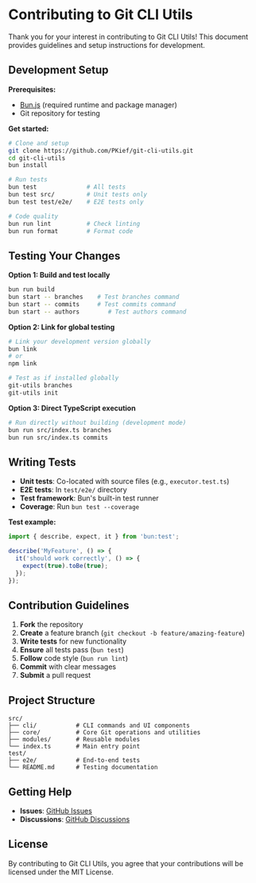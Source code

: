 # Contributing to Git CLI Utils

Thank you for your interest in contributing to Git CLI Utils! This document provides guidelines and setup instructions for development.

## Development Setup

**Prerequisites:**
- [Bun.js](https://bun.sh) (required runtime and package manager)
- Git repository for testing

**Get started:**
```bash
# Clone and setup
git clone https://github.com/PKief/git-cli-utils.git
cd git-cli-utils
bun install

# Run tests
bun test              # All tests
bun test src/         # Unit tests only
bun test test/e2e/    # E2E tests only

# Code quality
bun run lint          # Check linting
bun run format        # Format code
```

## Testing Your Changes

**Option 1: Build and test locally**
```bash
bun run build
bun start -- branches    # Test branches command
bun start -- commits     # Test commits command
bun start -- authors        # Test authors command
```

**Option 2: Link for global testing**
```bash
# Link your development version globally
bun link
# or
npm link

# Test as if installed globally
git-utils branches
git-utils init
```

**Option 3: Direct TypeScript execution**
```bash
# Run directly without building (development mode)
bun run src/index.ts branches
bun run src/index.ts commits
```

## Writing Tests

- **Unit tests**: Co-located with source files (e.g., `executor.test.ts`)
- **E2E tests**: In `test/e2e/` directory
- **Test framework**: Bun's built-in test runner
- **Coverage**: Run `bun test --coverage`

**Test example:**
```typescript
import { describe, expect, it } from 'bun:test';

describe('MyFeature', () => {
  it('should work correctly', () => {
    expect(true).toBe(true);
  });
});
```

## Contribution Guidelines

1. **Fork** the repository
2. **Create** a feature branch (`git checkout -b feature/amazing-feature`)
3. **Write tests** for new functionality
4. **Ensure** all tests pass (`bun test`)
5. **Follow** code style (`bun run lint`)
6. **Commit** with clear messages
7. **Submit** a pull request

## Project Structure

```
src/
├── cli/           # CLI commands and UI components
├── core/          # Core Git operations and utilities
├── modules/       # Reusable modules
└── index.ts       # Main entry point
test/
├── e2e/           # End-to-end tests
└── README.md      # Testing documentation
```

## Getting Help

- **Issues**: [GitHub Issues](https://github.com/PKief/git-cli-utils/issues)
- **Discussions**: [GitHub Discussions](https://github.com/PKief/git-cli-utils/discussions)

## License

By contributing to Git CLI Utils, you agree that your contributions will be licensed under the MIT License.
